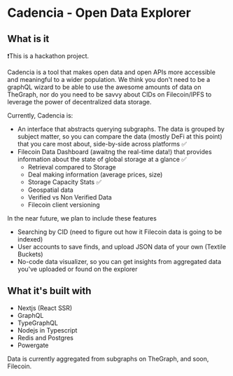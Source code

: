 # Cadencia - Open Data Explorer

## What is it

❗️This is a hackathon project.

Cadencia is a tool that makes open data and open APIs more accessible and meaningful to a wider population. We think you don't need to be a graphQL wizard to be able to use the awesome amounts of data on TheGraph, nor do you need to be savvy about CIDs on Filecoin/IPFS to leverage the power of decentralized data storage.

Currently, Cadencia is:

- An interface that abstracts querying subgraphs. The data is grouped by subject matter, so you can compare the data (mostly DeFi at this point) that you care most about, side-by-side across platforms ✅
- Filecoin Data Dashboard (awaitng the real-time data!) that provides information about the state of global storage at a glance ✅
  - Retrieval compared to Storage
  - Deal making information (average prices, size)
  - Storage Capacity Stats ✅
  - Geospatial data
  - Verified vs Non Verified Data
  - Filecoin client versioning

In the near future, we plan to include these features

- Searching by CID (need to figure out how it Filecoin data is going to be indexed)
- User accounts to save finds, and upload JSON data of your own (Textile Buckets)
- No-code data visualizer, so you can get insights from aggregated data you've uploaded or found on the explorer

## What it's built with

- Nextjs (React SSR)
- GraphQL
- TypeGraphQL
- Nodejs in Typescript
- Redis and Postgres
- Powergate

Data is currently aggregated from subgraphs on TheGraph, and soon, Filecoin.
